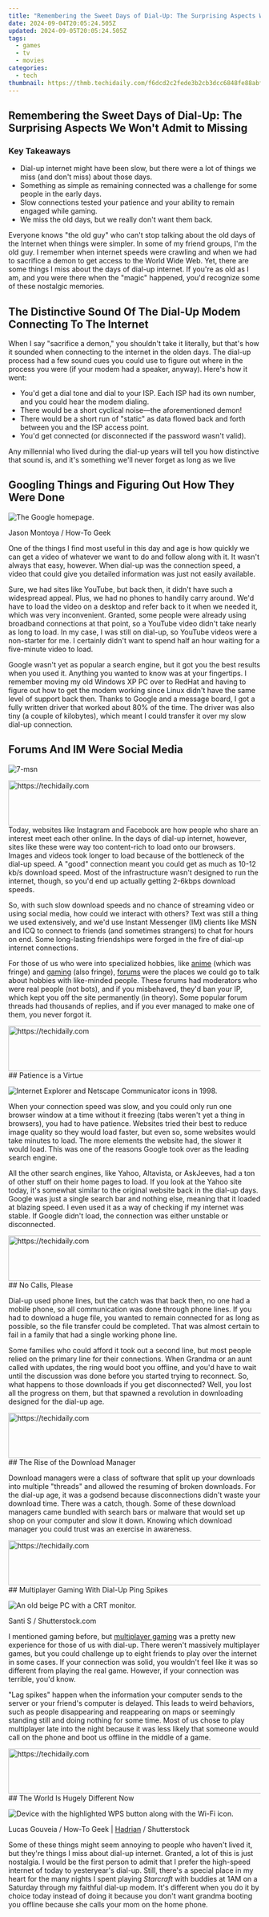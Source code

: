 ```yaml
---
title: "Remembering the Sweet Days of Dial-Up: The Surprising Aspects We Won't Admit to Missing"
date: 2024-09-04T20:05:24.505Z
updated: 2024-09-05T20:05:24.505Z
tags:
  - games
  - tv
  - movies
categories:
  - tech
thumbnail: https://thmb.techidaily.com/f6dcd2c2fede3b2cb3dcc6848fe88abf8a7dec3247c70ab93e5f0cabcdb1f025.jpg
---
```


## Remembering the Sweet Days of Dial-Up: The Surprising Aspects We Won't Admit to Missing

### Key Takeaways

* Dial-up internet might have been slow, but there were a lot of things we miss (and don't miss) about those days.
* Something as simple as remaining connected was a challenge for some people in the early days.
* Slow connections tested your patience and your ability to remain engaged while gaming.
* We miss the old days, but we really don't want them back.

 Everyone knows "the old guy" who can't stop talking about the old days of the Internet when things were simpler. In some of my friend groups, I'm the old guy. I remember when internet speeds were crawling and when we had to sacrifice a demon to get access to the World Wide Web. Yet, there are some things I miss about the days of dial-up internet. If you're as old as I am, and you were there when the "magic" happened, you'd recognize some of these nostalgic memories.

##  The Distinctive Sound Of The Dial-Up Modem Connecting To The Internet

 When I say "sacrifice a demon," you shouldn't take it literally, but that's how it sounded when connecting to the internet in the olden days. The dial-up process had a few sound cues you could use to figure out where in the process you were (if your modem had a speaker, anyway). Here's how it went:

* You'd get a dial tone and dial to your ISP. Each ISP had its own number, and you could hear the modem dialing.
* There would be a short cyclical noise—the aforementioned demon!
* There would be a short run of "static" as data flowed back and forth between you and the ISP access point.
* You'd get connected (or disconnected if the password wasn't valid).

 Any millennial who lived during the dial-up years will tell you how distinctive that sound is, and it's something we'll never forget as long as we live

##  Googling Things and Figuring Out How They Were Done

![The Google homepage.](https://static1.howtogeekimages.com/wordpress/wp-content/uploads/2024/01/google-search.jpg) 

Jason Montoya / How-To Geek  
  
 One of the things I find most useful in this day and age is how quickly we can get a video of whatever we want to do and follow along with it. It wasn't always that easy, however. When dial-up was the connection speed, a video that could give you detailed information was just not easily available.

 Sure, we had sites like YouTube, but back then, it didn't have such a widespread appeal. Plus, we had no phones to handily carry around. We'd have to load the video on a desktop and refer back to it when we needed it, which was very inconvenient. Granted, some people were already using broadband connections at that point, so a YouTube video didn't take nearly as long to load. In my case, I was still on dial-up, so YouTube videos were a non-starter for me. I certainly didn't want to spend half an hour waiting for a five-minute video to load.

 Google wasn't yet as popular a search engine, but it got you the best results when you used it. Anything you wanted to know was at your fingertips. I remember moving my old Windows XP PC over to RedHat and having to figure out how to get the modem working since Linux didn't have the same level of support back then. Thanks to Google and a message board, I got a fully written driver that worked about 80% of the time. The driver was also tiny (a couple of kilobytes), which meant I could transfer it over my slow dial-up connection.

##  Forums And IM Were Social Media

![7-msn](https://static1.howtogeekimages.com/wordpress/wp-content/uploads/2009/11/7msn.png) 

<!-- affiliate ads begin -->
<a href="https://imp.i110150.net/c/5597632/798161/11305" target="_top" id="798161">
  <img src="//a.impactradius-go.com/display-ad/11305-798161" border="0" alt="https://techidaily.com" width="728" height="90"/>
</a>
<img height="0" width="0" src="https://imp.i110150.net/i/5597632/798161/11305" style="position:absolute;visibility:hidden;" border="0" />
<!-- affiliate ads end -->
 Today, websites like Instagram and Facebook are how people who share an interest meet each other online. In the days of dial-up internet, however, sites like these were way too content-rich to load onto our browsers. Images and videos took longer to load because of the bottleneck of the dial-up speed. A "good" connection meant you could get as much as 10-12 kb/s download speed. Most of the infrastructure wasn't designed to run the internet, though, so you'd end up actually getting 2-6kbps download speeds.

 So, with such slow download speeds and no chance of streaming video or using social media, how could we interact with others? Text was still a thing we used extensively, and we'd use Instant Messenger (IM) clients like MSN and ICQ to connect to friends (and sometimes strangers) to chat for hours on end. Some long-lasting friendships were forged in the fire of dial-up internet connections.

 For those of us who were into specialized hobbies, like [anime](https://fix-guide.techidaily.com/how-to-resolve-samsung-galaxy-s23-fe-screen-not-working-drfone-by-drfone-fix-android-problems-fix-android-problems/) (which was fringe) and [gaming](https://activate-lock.techidaily.com/in-2024-the-most-effective-ways-to-bypass-iphone-7-activation-lock-by-drfone-ios/) (also fringe), [forums](https://screen-mirror.techidaily.com/in-2024-process-of-screen-sharing-vivo-y100i-to-pc-detailed-steps-drfone-by-drfone-android/) were the places we could go to talk about hobbies with like-minded people. These forums had moderators who were real people (not bots), and if you misbehaved, they'd ban your IP, which kept you off the site permanently (in theory). Some popular forum threads had thousands of replies, and if you ever managed to make one of them, you never forgot it.

<!-- affiliate ads begin -->
<a href="https://appsumo.8odi.net/c/5597632/2094429/7443" target="_top" id="2094429">
  <img src="//a.impactradius-go.com/display-ad/7443-2094429" border="0" alt="https://techidaily.com" width="728" height="90"/>
</a>
<img height="0" width="0" src="https://appsumo.8odi.net/i/5597632/2094429/7443" style="position:absolute;visibility:hidden;" border="0" />
<!-- affiliate ads end -->
##  Patience is a Virtue

![Internet Explorer and Netscape Communicator icons in 1998.](https://static1.howtogeekimages.com/wordpress/wp-content/uploads/2023/07/browsers-98.png) 

 When your connection speed was slow, and you could only run one browser window at a time without it freezing (tabs weren't yet a thing in browsers), you had to have patience. Websites tried their best to reduce image quality so they would load faster, but even so, some websites would take minutes to load. The more elements the website had, the slower it would load. This was one of the reasons Google took over as the leading search engine.

 All the other search engines, like Yahoo, Altavista, or AskJeeves, had a ton of other stuff on their home pages to load. If you look at the Yahoo site today, it's somewhat similar to the original website back in the dial-up days. Google was just a single search bar and nothing else, meaning that it loaded at blazing speed. I even used it as a way of checking if my internet was stable. If Google didn't load, the connection was either unstable or disconnected.

<!-- affiliate ads begin -->
<a href="https://appsumo.8odi.net/c/5597632/2105883/7443" target="_top" id="2105883">
  <img src="//a.impactradius-go.com/display-ad/7443-2105883" border="0" alt="https://techidaily.com" width="728" height="90"/>
</a>
<img height="0" width="0" src="https://appsumo.8odi.net/i/5597632/2105883/7443" style="position:absolute;visibility:hidden;" border="0" />
<!-- affiliate ads end -->
##  No Calls, Please

 Dial-up used phone lines, but the catch was that back then, no one had a mobile phone, so all communication was done through phone lines. If you had to download a huge file, you wanted to remain connected for as long as possible, so the file transfer could be completed. That was almost certain to fail in a family that had a single working phone line.

 Some families who could afford it took out a second line, but most people relied on the primary line for their connections. When Grandma or an aunt called with updates, the ring would boot you offline, and you'd have to wait until the discussion was done before you started trying to reconnect. So, what happens to those downloads if you get disconnected? Well, you lost all the progress on them, but that spawned a revolution in downloading designed for the dial-up age.

<!-- affiliate ads begin -->
<a href="https://appsumo.8odi.net/c/5597632/2100530/7443" target="_top" id="2100530">
  <img src="//a.impactradius-go.com/display-ad/7443-2100530" border="0" alt="https://techidaily.com" width="728" height="90"/>
</a>
<img height="0" width="0" src="https://appsumo.8odi.net/i/5597632/2100530/7443" style="position:absolute;visibility:hidden;" border="0" />
<!-- affiliate ads end -->
##  The Rise of the Download Manager

 Download managers were a class of software that split up your downloads into multiple "threads" and allowed the resuming of broken downloads. For the dial-up age, it was a godsend because disconnections didn't waste your download time. There was a catch, though. Some of these download managers came bundled with search bars or malware that would set up shop on your computer and slow it down. Knowing which download manager you could trust was an exercise in awareness.

<!-- affiliate ads begin -->
<a href="https://aligracehair.sjv.io/c/5597632/2036501/19272" target="_top" id="2036501">
  <img src="//a.impactradius-go.com/display-ad/19272-2036501" border="0" alt="https://techidaily.com" width="728" height="90"/>
</a>
<img height="0" width="0" src="https://aligracehair.sjv.io/i/5597632/2036501/19272" style="position:absolute;visibility:hidden;" border="0" />
<!-- affiliate ads end -->
##  Multiplayer Gaming With Dial-Up Ping Spikes

![An old beige PC with a CRT monitor.](https://static1.howtogeekimages.com/wordpress/wp-content/uploads/2024/01/an-old-pc.jpg) 

Santi S / Shutterstock.com

 I mentioned gaming before, but [multiplayer gaming](https://win11-tips.techidaily.com/how-to-resolve-windows-upgrade-failures-and-errors/) was a pretty new experience for those of us with dial-up. There weren't massively multiplayer games, but you could challenge up to eight friends to play over the internet in some cases. If your connection was solid, you wouldn't feel like it was so different from playing the real game. However, if your connection was terrible, you'd know.

 "Lag spikes" happen when the information your computer sends to the server or your friend's computer is delayed. This leads to weird behaviors, such as people disappearing and reappearing on maps or seemingly standing still and doing nothing for some time. Most of us chose to play multiplayer late into the night because it was less likely that someone would call on the phone and boot us offline in the middle of a game.

<!-- affiliate ads begin -->
<a href="https://aligracehair.sjv.io/c/5597632/2036486/19272" target="_top" id="2036486">
  <img src="//a.impactradius-go.com/display-ad/19272-2036486" border="0" alt="https://techidaily.com" width="728" height="90"/>
</a>
<img height="0" width="0" src="https://aligracehair.sjv.io/i/5597632/2036486/19272" style="position:absolute;visibility:hidden;" border="0" />
<!-- affiliate ads end -->
##  The World Is Hugely Different Now

![Device with the highlighted WPS button along with the Wi-Fi icon.](https://static1.howtogeekimages.com/wordpress/wp-content/uploads/2024/05/device-with-the-highlighted-wps-button-along-with-the-wi-fi-icon.jpg) 

Lucas Gouveia / How-To Geek | [Hadrian](https://www.shutterstock.com/en/image-photo/wireless-tv-box-used-internet-telephone-625936574) / Shutterstock

 Some of these things might seem annoying to people who haven't lived it, but they're things I miss about dial-up internet. Granted, a lot of this is just nostalgia. I would be the first person to admit that I prefer the high-speed internet of today to yesteryear's dial-up. Still, there's a special place in my heart for the many nights I spent playing _Starcraft_ with buddies at 1AM on a Saturday through my faithful dial-up modem. It's different when you do it by choice today instead of doing it because you don't want grandma booting you offline because she calls your mom on the home phone.

<ins class="adsbygoogle"
     style="display:block"
     data-ad-format="autorelaxed"
     data-ad-client="ca-pub-7571918770474297"
     data-ad-slot="1223367746"></ins>



<ins class="adsbygoogle"
     style="display:block"
     data-ad-client="ca-pub-7571918770474297"
     data-ad-slot="8358498916"
     data-ad-format="auto"
     data-full-width-responsive="true"></ins>


